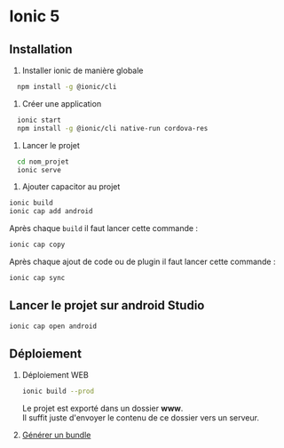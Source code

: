 # Ionic 5

## Installation

1. Installer ionic de manière globale

  ```bash
    npm install -g @ionic/cli
  ```

1. Créer une application

  ```bash
    ionic start
    npm install -g @ionic/cli native-run cordova-res
  ```

1. Lancer le projet
  
  ```bash
    cd nom_projet
    ionic serve
  ```

1. Ajouter capacitor au projet

  ```sh
  ionic build
  ionic cap add android
  ```

  Après chaque `build` il faut lancer cette commande :

  ```sh
  ionic cap copy
  ```

  Après chaque ajout de code ou de plugin il faut lancer cette commande :
  ```sh
  ionic cap sync
  ```

## Lancer le projet sur android Studio

```sh
ionic cap open android
```

## Déploiement

1. Déploiement WEB

    ```bash
    ionic build --prod
    ```

    Le projet est exporté dans un dossier __www__.  
    Il suffit juste d'envoyer le contenu de ce dossier vers un serveur. 

1. [Générer un bundle](deploy)